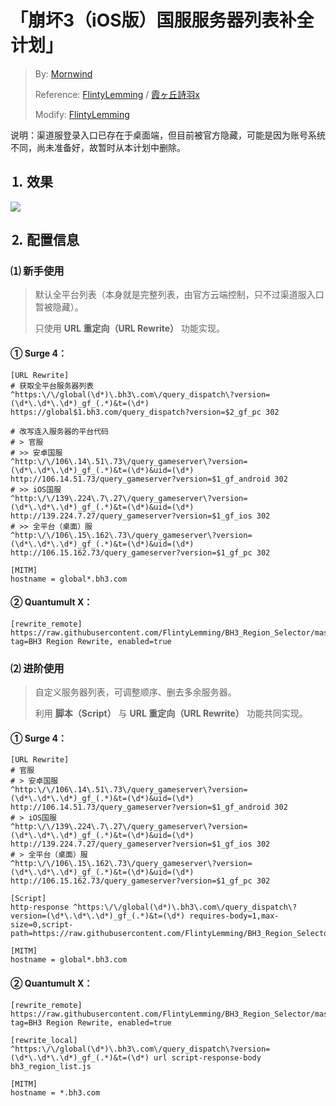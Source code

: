 # 「崩坏3（iOS版）国服服务器列表补全计划」
 > By: [Mornwind](https://github.com/Mornwind/BH3_Region_Selector)
 > 
 > Reference: [FlintyLemming](https://git.flinty.moe/root/bh3-switch) / [霞ヶ丘詩羽x](https://www.bilibili.com/read/cv3610324)
 >
 > Modify: [FlintyLemming](https://git.flinty.moe/root/bh3-switch)

说明：渠道服登录入口已存在于桌面端，但目前被官方隐藏，可能是因为账号系统不同，尚未准备好，故暂时从本计划中删除。

## ⒈ 效果
![](https://ddns.flinty.moe:8857/%E5%B4%A9%E5%9D%8F3%20%E8%B7%A8%E6%9C%8D%E5%8E%9F%E7%90%86%E6%B5%85%E6%9E%90/1.PNG)

## ⒉ 配置信息
### ⑴ 新手使用
 > 默认全平台列表（本身就是完整列表，由官方云端控制，只不过渠道服入口暂被隐藏）。
 > 
 > 只使用 **URL 重定向（URL Rewrite）** 功能实现。
 
#### ① Surge 4：
```
[URL Rewrite]
# 获取全平台服务器列表
^https:\/\/global(\d*)\.bh3\.com\/query_dispatch\?version=(\d*\.\d*\.\d*)_gf_(.*)&t=(\d*) https://global$1.bh3.com/query_dispatch?version=$2_gf_pc 302

# 改写连入服务器的平台代码
# > 官服
# >> 安卓国服
^http:\/\/106\.14\.51\.73\/query_gameserver\?version=(\d*\.\d*\.\d*)_gf_(.*)&t=(\d*)&uid=(\d*) http://106.14.51.73/query_gameserver?version=$1_gf_android 302
# >> iOS国服
^http:\/\/139\.224\.7\.27\/query_gameserver\?version=(\d*\.\d*\.\d*)_gf_(.*)&t=(\d*)&uid=(\d*) http://139.224.7.27/query_gameserver?version=$1_gf_ios 302
# >> 全平台（桌面）服
^http:\/\/106\.15\.162\.73\/query_gameserver\?version=(\d*\.\d*\.\d*)_gf_(.*)&t=(\d*)&uid=(\d*) http://106.15.162.73/query_gameserver?version=$1_gf_pc 302

[MITM]
hostname = global*.bh3.com
```

#### ② Quantumult X：
```
[rewrite_remote]
https://raw.githubusercontent.com/FlintyLemming/BH3_Region_Selector/master/bh3_region_rewrite_basic.conf, tag=BH3 Region Rewrite, enabled=true
```

### ⑵ 进阶使用
 > 自定义服务器列表，可调整顺序、删去多余服务器。
 > 
 > 利用 **脚本（Script）** 与 **URL 重定向（URL Rewrite）** 功能共同实现。

#### ① Surge 4：
```
[URL Rewrite]
# 官服
# > 安卓国服
^http:\/\/106\.14\.51\.73\/query_gameserver\?version=(\d*\.\d*\.\d*)_gf_(.*)&t=(\d*)&uid=(\d*) http://106.14.51.73/query_gameserver?version=$1_gf_android 302
# > iOS国服
^http:\/\/139\.224\.7\.27\/query_gameserver\?version=(\d*\.\d*\.\d*)_gf_(.*)&t=(\d*)&uid=(\d*) http://139.224.7.27/query_gameserver?version=$1_gf_ios 302
# > 全平台（桌面）服
^http:\/\/106\.15\.162\.73\/query_gameserver\?version=(\d*\.\d*\.\d*)_gf_(.*)&t=(\d*)&uid=(\d*) http://106.15.162.73/query_gameserver?version=$1_gf_pc 302

[Script]
http-response ^https:\/\/global(\d*)\.bh3\.com\/query_dispatch\?version=(\d*\.\d*\.\d*)_gf_(.*)&t=(\d*) requires-body=1,max-size=0,script-path=https://raw.githubusercontent.com/FlintyLemming/BH3_Region_Selector/master/bh3_region_list.js

[MITM]
hostname = global*.bh3.com
```

#### ② Quantumult X：
```
[rewrite_remote]
https://raw.githubusercontent.com/FlintyLemming/BH3_Region_Selector/master/bh3_region_rewrite_advanced.conf, tag=BH3 Region Rewrite, enabled=true

[rewrite_local]
^https:\/\/global(\d*)\.bh3\.com\/query_dispatch\?version=(\d*\.\d*\.\d*)_gf_(.*)&t=(\d*) url script-response-body bh3_region_list.js

[MITM]
hostname = *.bh3.com
```